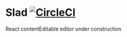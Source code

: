 # Slad [![CircleCI](https://circleci.com/gh/steida/slad.svg?style=svg)](https://circleci.com/gh/steida/slad)

React contentEditable editor under construction
